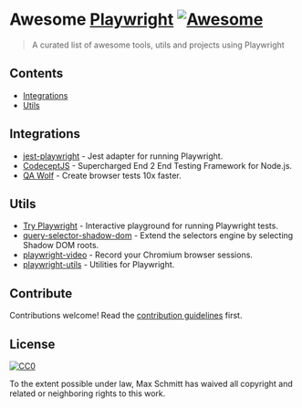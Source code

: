 # Awesome [Playwright](https://github.com/microsoft/playwright) [![Awesome](https://awesome.re/badge.svg)](https://awesome.re)

> A curated list of awesome tools, utils and projects using Playwright

## Contents

- [Integrations](#integrations)
- [Utils](#utils)

## Integrations

- [jest-playwright](https://github.com/mmarkelov/jest-playwright/) - Jest adapter for running Playwright.
- [CodeceptJS](https://github.com/Codeception/CodeceptJS) - Supercharged End 2 End Testing Framework for Node.js.
- [QA Wolf](https://github.com/qawolf/qawolf) - Create browser tests 10x faster.

## Utils

- [Try Playwright](https://try.playwright.tech) - Interactive playground for running Playwright tests.
- [query-selector-shadow-dom](https://github.com/Georgegriff/query-selector-shadow-dom) - Extend the selectors engine by selecting Shadow DOM roots.
- [playwright-video](https://github.com/qawolf/playwright-video) - Record your Chromium browser sessions.
- [playwright-utils](https://github.com/qawolf/playwright-utils) - Utilities for Playwright.

## Contribute

Contributions welcome! Read the [contribution guidelines](contributing.md) first.

## License

[![CC0](https://mirrors.creativecommons.org/presskit/buttons/88x31/svg/cc-zero.svg)](https://creativecommons.org/publicdomain/zero/1.0)

To the extent possible under law, Max Schmitt has waived all copyright and
related or neighboring rights to this work.

